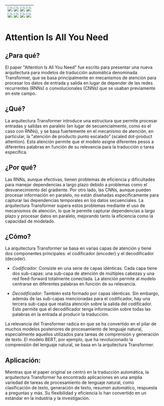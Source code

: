 <div align=right>

|[![](https://img.shields.io/badge/-Inicio-FFF?style=flat&logo=Emlakjet&logoColor=black)](/README.md) [![](https://img.shields.io/badge/-Introducción-FFF?style=flat&logo=abbrobotstudio&logoColor=black)](/documentos/intro.md) [![](https://img.shields.io/badge/-Modelos_de_lenguaje-FFF?style=flat&logo=LiveChat&logoColor=black)](/documentos/LLMs.md) [![](https://img.shields.io/badge/-Panorámica-FFF?style=flat&logo=openstreetmap&logoColor=black)](/documentos/panoramica.md)<br>  [![](https://img.shields.io/badge/-Prompts-FFF?style=flat&logo=Proton&logoColor=black)](/documentos/prompts/README.md) [![](https://img.shields.io/badge/-Ing,_de_prompts-FFF?style=flat&logo=googleearthengine&logoColor=black)](/documentos/ingenieriaDePrompts/README.md) [![](https://img.shields.io/badge/-Patrones-FFF?style=flat&logo=textpattern&logoColor=black)](/documentos/ingenieriaDePrompts/patrones/README.md) [![](https://img.shields.io/badge/-Casos_de_uso-FFF?style=flat&logo=gitbook&logoColor=black)](/documentos/casosDeUso/README.md)|
|-:|

</div>

# Attention Is All You Need

## ¿Para qué?

El paper "Attention Is All You Need" fue escrito para presentar una nueva arquitectura para modelos de traducción automática denominada Transformer, que se basa principalmente en mecanismos de atención para procesar los datos de entrada y salida en lugar de depender de las redes recurrentes (RNNs) o convolucionales (CNNs) que se usaban previamente en este campo.

## ¿Qué?

La arquitectura Transformer introduce una estructura que permite procesar entradas y salidas en paralelo (en lugar de secuencialmente, como es el caso con RNNs), y se basa fuertemente en el mecanismo de atención, en particular, la "atención de producto punto escalado" (scaled dot-product attention). Esta atención permite que el modelo asigne diferentes pesos a diferentes palabras en función de su relevancia para la traducción o tarea específica.

## ¿Por qué?

Las RNNs, aunque efectivas, tienen problemas de eficiencia y dificultades para manejar dependencias a largo plazo debido a problemas como el desvanecimiento del gradiente. Por otro lado, las CNNs, aunque pueden procesar información en paralelo, no están diseñadas específicamente para capturar las dependencias temporales en los datos secuenciales. La arquitectura Transformer supera estos problemas mediante el uso de mecanismos de atención, lo que le permite capturar dependencias a largo plazo y procesar datos en paralelo, mejorando tanto la eficiencia como la capacidad de modelado.

## ¿Cómo?

La arquitectura Transformer se basa en varias capas de atención y tiene dos componentes principales: el codificador (encoder) y el decodificador (decoder).

- *Codificador:* Consiste en una serie de capas idénticas. Cada capa tiene dos sub-capas: una sub-capa de atención de múltiples cabezas y una red feed-forward totalmente conectada. La atención permite al modelo centrarse en diferentes palabras en función de su relevancia.

- *Decodificador:* También está formado por capas idénticas. Sin embargo, además de las sub-capas mencionadas para el codificador, hay una tercera sub-capa que realiza atención sobre la salida del codificador. Esto permite que el decodificador tenga información sobre todas las palabras en la entrada al producir la traducción.

La relevancia del Transformer radica en que se ha convertido en el pilar de muchos modelos posteriores de procesamiento de lenguaje natural, especialmente aquellos utilizados para tareas de comprensión y generación de texto. El modelo BERT, por ejemplo, que ha revolucionado la comprensión del lenguaje natural, se basa en la arquitectura Transformer.

## Aplicación:

Mientras que el paper original se centró en la traducción automática, la arquitectura Transformer ha encontrado aplicaciones en una amplia variedad de tareas de procesamiento de lenguaje natural, como clasificación de texto, generación de texto, resumen automático, respuesta a preguntas y más. Su flexibilidad y eficiencia lo han convertido en un estándar en la industria y la investigación.